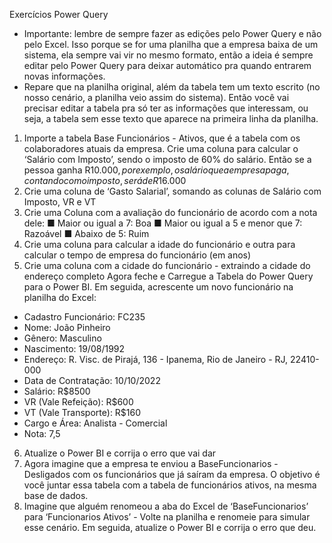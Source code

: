 Exercícios Power Query
- Importante: lembre de sempre fazer as edições pelo Power Query e não pelo
Excel. Isso porque se for uma planilha que a empresa baixa de um sistema, ela
sempre vai vir no mesmo formato, então a ideia é sempre editar pelo Power
Query para deixar automático pra quando entrarem novas informações.
- Repare que na planilha original, além da tabela tem um texto escrito (no nosso
cenário, a planilha veio assim do sistema). Então você vai precisar editar a tabela
pra só ter as informações que interessam, ou seja, a tabela sem esse texto que
aparece na primeira linha da planilha.
1) Importe a tabela Base Funcionários - Ativos, que é a tabela com os colaboradores
atuais da empresa. Crie uma coluna para calcular o ‘Salário com Imposto’, sendo o
imposto de 60% do salário. Então se a pessoa ganha R$10.000, por exemplo, o salário
que a empresa paga, contando com o imposto, será de R$16.000
2) Crie uma coluna de ‘Gasto Salarial’, somando as colunas de Salário com Imposto, VR
e VT
3) Crie uma Coluna com a avaliação do funcionário de acordo com a nota dele:
■ Maior ou igual a 7: Boa
■ Maior ou igual a 5 e menor que 7: Razoável
■ Abaixo de 5: Ruim
4) Crie uma coluna para calcular a idade do funcionário e outra para calcular o tempo
de empresa do funcionário (em anos)
5) Crie uma coluna com a cidade do funcionário - extraindo a cidade do endereço
completo
Agora feche e Carregue a Tabela do Power Query para o Power BI.
Em seguida, acrescente um novo funcionário na planilha do Excel:
- Cadastro Funcionário: FC235
- Nome: João Pinheiro
- Gênero: Masculino
- Nascimento: 19/08/1992
- Endereço: R. Visc. de Pirajá, 136 - Ipanema, Rio de Janeiro - RJ, 22410-000
- Data de Contratação: 10/10/2022
- Salário: R$8500
- VR (Vale Refeição): R$600
- VT (Vale Transporte): R$160
- Cargo e Área: Analista - Comercial
- Nota: 7,5
6) Atualize o Power BI e corrija o erro que vai dar
7) Agora imagine que a empresa te enviou a BaseFuncionarios - Desligados com os
funcionários que já saíram da empresa. O objetivo é você juntar essa tabela com a
tabela de funcionários ativos, na mesma base de dados.
8) Imagine que alguém renomeou a aba do Excel de ‘BaseFuncionarios’ para
‘Funcionarios Ativos’ - Volte na planilha e renomeie para simular esse cenário. Em
seguida, atualize o Power BI e corrija o erro que deu.
